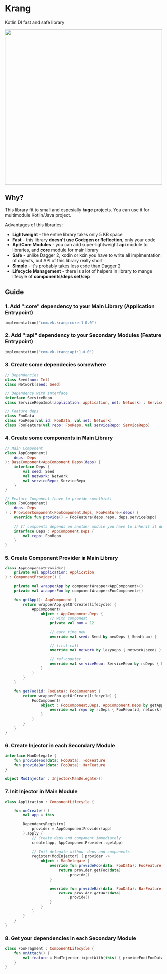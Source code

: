 # Krang
Kotlin DI fast and safe library

<img src="https://www.meme-arsenal.com/memes/7cbf0cd524871538f80199dd69325ce0.jpg" width="100%" height="500">

## Why?
This library fit to small and espesially **huge** projects. You can use it for multimodule Kotlin/Java project.

Advantages of this libraries:
- **Lightweight** - the entire library takes only 5 KB space
- **Fast** - this library **doesn't use Codegen or Reflection**, only your code
- **Api/Core Modules** - you can add super-lightweight **api** module to libraries, and **core** module for main library
- **Safe** - unlike Dagger 2, kodin or koin you have to write all implmentation of objects, but API of this library really short
- **Simple** - it's probably takes less code than Dagger 2
- **Lifecycle Management** - there is a lot of helpers in library to mange lifecyle of **components/deps set/dep**


## Guide
### 1. Add ":core" dependency to your Main Library (Application Entrypoint)
``` kotlin
implementation("com.vk.krang:core:1.0.0")
```
### 2. Add ":api" dependency to your Secondary Modules (Feature Entrypoint)
``` kotlin
implementation("com.vk.krang:api:1.0.0")
```
### 3. Create some dependecies somewhere
``` kotlin
// Dependencies
class Seed(num: Int)
class Network(seed: Seed)

// Dependency with interface
interface ServiceRepo
class ServiceRepoImpl(application: Application, net: Network) : ServiceRepo

// Feature deps
class FooData
class FooRepo(val id: FooData, val net: Network)
class FooFeature(val repo: FooRepo, val serviceRepo: ServiceRepo)
```
### 4. Create some components in Main Library
``` kotlin
// Main Component
class AppComponent(
    deps: Deps
): BaseComponent<AppComponent.Deps>(deps) {
    interface Deps {
        val seed: Seed
        val network: Network
        val serviceRepo: ServiceRepo
    }
}

// Feature Component (have to provide somethink)
class FooComponent(
    deps: Deps
) : ProviderComponent<FooComponent.Deps, FooFeature>(deps) {
    override fun provide() = FooFeature(deps.repo, deps.serviceRepo)
    
    // If compoents depends on another module you have to inherit it deps
    interface Deps : AppComponent.Deps {
        val repo: FooRepo
    }
}
```

### 5. Create Component Provider in Main Library
``` kotlin
class AppComponentProvider(
    private val application: Application
) : ComponentProvider() {

    private val wrapperApp by componentWrapper<AppComponent>()
    private val wrapperFoo by componentWrapper<FooComponent>()

    fun getApp(): AppComponent {
        return wrapperApp.getOrCreate(lifecycle) {
            AppComponent(
                object : AppComponent.Deps {
                    // with component
                    private val num = 12

                    // each time new
                    override val seed: Seed by newDeps { Seed(num) }

                    // first call
                    override val network by lazyDeps { Network(seed) }

                    // ref-counter
                    override val serviceRepo: ServiceRepo by rcDeps { ServiceRepoImpl(application, network) }
                }
            )
        }
    }

    fun getFoo(id: FooData): FooComponent {
        return wrapperFoo.getOrCreate(lifecycle) {
            FooComponent(
                object : FooComponent.Deps, AppComponent.Deps by getApp().delegate() {
                    override val repo by rcDeps { FooRepo(id, network) }
                }
            )
        }
    }
}
```

### 6. Create Injector in each Secondary Module
``` kotlin
interface ManDelegate {
    fun provideFoo(data: FooData): FooFeature
    fun provideBar(data: FooData): BarFeature
}

object ModInjector : Injector<ManDelegate>()
```

### 7. Init Injector in Main Module

``` kotlin
class Application : ComponentLifecycle {

    fun onCreate() {
        val app = this

        DependencyRegistry(
            provider = AppComponentProvider(app)
        ).apply {
            // Create deps and component immediately
            create(app, AppComponentProvider::getApp)

            // Init delegate without deps and components
            register(ModInjector) { provider ->
                object : ManDelegate {
                    override fun provideFoo(data: FooData): FooFeature {
                        return provider.getFoo(data)
                            .provide()
                    }

                    override fun provideBar(data: FooData): BarFeature {
                        return provider.getBar(data)
                            .provide()
                    }
                }
            }
        }
    }
}
```


### 8. Get your dependencies in each Secondary Module
``` kotlin
class FooFragment : ComponentLifecycle {
    fun onAttach() {
        val feature = ModInjector.injectWith(this) { provideFoo(FooData()) }
    }
}
```
